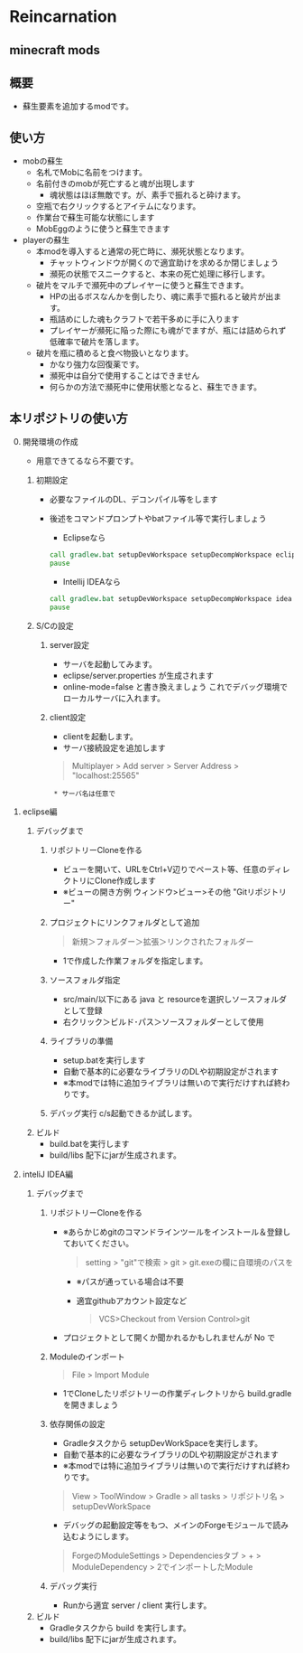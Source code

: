 Reincarnation
==========
minecraft mods
--------
概要
--------
* 蘇生要素を追加するmodです。

使い方
---------
* mobの蘇生
    * 名札でMobに名前をつけます。
    * 名前付きのmobが死亡すると魂が出現します
        * 魂状態はほぼ無敵です。が、素手で振れると砕けます。
    * 空瓶で右クリックするとアイテムになります。
    * 作業台で蘇生可能な状態にします
    * MobEggのように使うと蘇生できます
* playerの蘇生
    * 本modを導入すると通常の死亡時に、瀕死状態となります。
        * チャットウィンドウが開くので適宜助けを求めるか閉じましょう
        * 瀕死の状態でスニークすると、本来の死亡処理に移行します。
    * 破片をマルチで瀕死中のプレイヤーに使うと蘇生できます。
        * HPの出るボスなんかを倒したり、魂に素手で振れると破片が出ます。
        * 瓶詰めにした魂もクラフトで若干多めに手に入ります
        * プレイヤーが瀕死に陥った際にも魂がでますが、瓶には詰められず低確率で破片を落します。
    * 破片を瓶に積めると食べ物扱いとなります。
        * かなり強力な回復薬です。
        * 瀕死中は自分で使用することはできません
        * 何らかの方法で瀕死中に使用状態となると、蘇生できます。

本リポジトリの使い方
---------
0. 開発環境の作成
    * 用意できてるなら不要です。
    1. 初期設定
        * 必要なファイルのDL、デコンパイル等をします
        * 後述をコマンドプロンプトやbatファイル等で実行しましょう
            * Eclipseなら
            
            ~~~bat:setup.bat
            call gradlew.bat setupDevWorkspace setupDecompWorkspace eclipse
            pause
            ~~~

            * Intellij IDEAなら
            
            ~~~bat:setup.bat
            call gradlew.bat setupDevWorkspace setupDecompWorkspace idea
            pause
            ~~~
            
    2. S/Cの設定
        1. server設定
            * サーバを起動してみます。
            * eclipse/server.properties が生成されます
            * online-mode=false と書き換えましょう  これでデバッグ環境でローカルサーバに入れます。
        2. client設定
            * clientを起動します。
            * サーバ接続設定を追加します
            
            > Multiplayer > Add server > Server Address > "localhost:25565"
            
                * サーバ名は任意で
1. eclipse編
    1. デバッグまで
        1. リポジトリーCloneを作る
            * ビューを開いて、URLをCtrl+V辺りでペースト等、任意のディレクトリにClone作成します
            * ※ビューの開き方例 ウィンドウ>ビュー>その他 "Gitリポジトリー"
        2. プロジェクトにリンクフォルダとして追加
            
            > 新規＞フォルダー＞拡張＞リンクされたフォルダー
            
            * 1で作成した作業フォルダを指定します。
        3. ソースフォルダ指定
            * src/main/以下にある java と resourceを選択しソースフォルダとして登録
            * 右クリック＞ビルド･パス＞ソースフォルダーとして使用
        4. ライブラリの準備
            * setup.batを実行します
            * 自動で基本的に必要なライブラリのDLや初期設定がされます
            * ※本modでは特に追加ライブラリは無いので実行だけすれば終わりです。
        5. デバッグ実行
            c/s起動できるか試します。
    2. ビルド
        * build.batを実行します
        * build/libs 配下にjarが生成されます。

2. inteliJ IDEA編
    1. デバッグまで
        1. リポジトリーCloneを作る
            * ※あらかじめgitのコマンドラインツールをインストール＆登録しておいてください。
            
                > setting > "git"で検索 > git > git.exeの欄に自環境のパスを

                * ※パスが通っている場合は不要
                * 適宜githubアカウント設定など
                
                    > VCS>Checkout from Version Control>git
                    
            * プロジェクトとして開くか聞かれるかもしれませんが No で
        2. Moduleのインポート
        
            > File > Import Module
            
            * 1でCloneしたリポジトリーの作業ディレクトリから build.gradleを開きましょう
        3. 依存関係の設定
            * Gradleタスクから setupDevWorkSpaceを実行します。
            * 自動で基本的に必要なライブラリのDLや初期設定がされます
            * ※本modでは特に追加ライブラリは無いので実行だけすれば終わりです。
            
            > View > ToolWindow > Gradle > all tasks > リポジトリ名 > setupDevWorkSpace
            
            * デバッグの起動設定等をもつ、メインのForgeモジュールで読み込むようにします。
            
            > ForgeのModuleSettings > Dependenciesタブ > + > ModuleDependency > 2でインポートしたModule
            
        4. デバッグ実行
            * Runから適宜 server / client 実行します。
    5. ビルド
        * Gradleタスクから build を実行します。
        * build/libs 配下にjarが生成されます。
